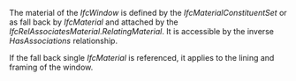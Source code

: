 The material of the _IfcWindow_ is defined by the _IfcMaterialConstituentSet_ or as fall back by _IfcMaterial_ and attached by the _IfcRelAssociatesMaterial_._RelatingMaterial_. It is accessible by the inverse _HasAssociations_ relationship.

If the fall back single _IfcMaterial_ is referenced, it applies to the lining and framing of the window.